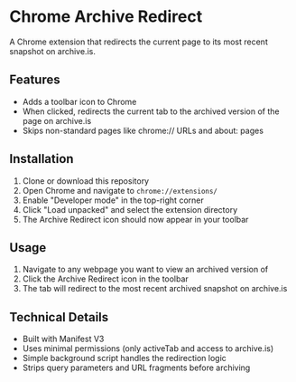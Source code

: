# Chrome Archive Redirect

A Chrome extension that redirects the current page to its most recent snapshot on archive.is.

## Features

- Adds a toolbar icon to Chrome
- When clicked, redirects the current tab to the archived version of the page on archive.is
- Skips non-standard pages like chrome:// URLs and about: pages

## Installation

1. Clone or download this repository
2. Open Chrome and navigate to `chrome://extensions/`
3. Enable "Developer mode" in the top-right corner
4. Click "Load unpacked" and select the extension directory
5. The Archive Redirect icon should now appear in your toolbar

## Usage

1. Navigate to any webpage you want to view an archived version of
2. Click the Archive Redirect icon in the toolbar
3. The tab will redirect to the most recent archived snapshot on archive.is

## Technical Details

- Built with Manifest V3
- Uses minimal permissions (only activeTab and access to archive.is)
- Simple background script handles the redirection logic
- Strips query parameters and URL fragments before archiving
